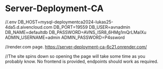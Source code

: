# Server-Deployment-CA

//.env
DB_HOST=mysql-deploymentca2024-lukas25-4da5.d.aivencloud.com
DB_PORT=19559
DB_USER=avnadmin
DB_NAME=defaultdb
DB_PASSWORD=AVNS_ISR8_6HMg1mQrLMaIXu
ADMIN_USERNAME=admin
ADMIN_PASSWORD=P4ssword

//render.com page. 
https://server-deployment-ca-6c21.onrender.com/

//The site spins down so opening the page will take some time as you probably know. No frontend is provided, endpoints should work as required. 